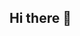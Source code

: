 ## Hi there 👋

<!--
**amylynmiller/amylynmiller** is a ✨ _special_ ✨ repository because its `README.md` (this file) appears on your GitHub profile.

 I am a Political Science Student Minoring in Computer Science and Pre Law! 
 I am interested in National Security and Intelligence
